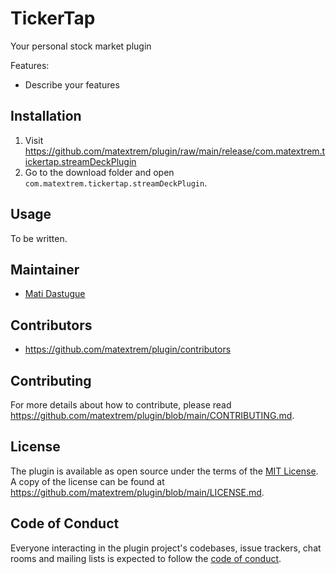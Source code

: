 # TickerTap

Your personal stock market plugin

Features:

- Describe your features

## Installation

1. Visit
   <https://github.com/matextrem/plugin/raw/main/release/com.matextrem.tickertap.streamDeckPlugin>
2. Go to the download folder and open `com.matextrem.tickertap.streamDeckPlugin`.

## Usage

To be written.

## Maintainer

- [Mati Dastugue](https://github.com/matextrem)

## Contributors

- <https://github.com/matextrem/plugin/contributors>

## Contributing

For more details about how to contribute, please read
<https://github.com/matextrem/plugin/blob/main/CONTRIBUTING.md>.

## License

The plugin is available as open source under the terms of the
[MIT License](https://opensource.org/licenses/MIT). A copy of the license can be
found at <https://github.com/matextrem/plugin/blob/main/LICENSE.md>.

## Code of Conduct

Everyone interacting in the plugin project's codebases, issue trackers, chat
rooms and mailing lists is expected to follow the
[code of conduct](https://github.com/matextrem/plugin/blob/main/CODE_OF_CONDUCT.md).
